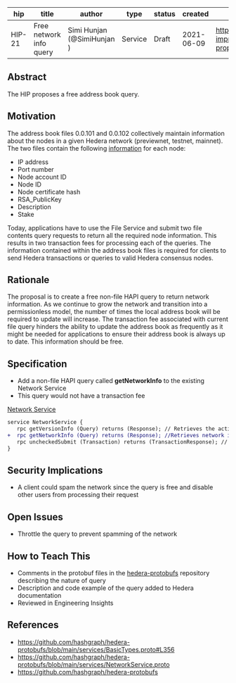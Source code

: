 | hip               | title              | author         | type            | status         | created       | discussions |
| ----------- | -----------  | ----------- | ----------- |----------- | ----------- | ----------- |
| HIP-21            | Free network info query | Simi Hunjan (@SimiHunjan ) |Service| Draft | 2021-06-09   |   https://github.com/hashgraph/hedera-improvement-proposal/discussions/82

## Abstract

The HIP proposes a free address book query.

## Motivation

The address book files 0.0.101 and 0.0.102 collectively maintain information about the nodes in a given Hedera network (previewnet, testnet, mainnet). The two files contain the following [information](https://github.com/hashgraph/hedera-protobufs/blob/main/services/BasicTypes.proto#L356) for each node:

- IP address
- Port number
- Node account ID
- Node ID
- Node certificate hash
- RSA_PublicKey
- Description
- Stake

Today, applications have to use the File Service and submit two file contents query requests to return all the required node information. This results in two transaction fees for processing each of the queries. The information contained within the address book files is required for clients to send Hedera transactions or queries to valid Hedera consensus nodes.

## Rationale 

The proposal is to create a free non-file HAPI query to return network information. As we continue to grow the network and transition into a permissionless model, the number of times the local address book will be required to update will increase. The transaction fee associated with current file query hinders the ability to update the address book as frequently as it might be needed for applications to ensure their address book is always up to date. This information should be free. 

## Specification 

- Add a non-file HAPI query called **getNetworkInfo** to the existing Network Service
- This query would not have a transaction fee


[Network Service](https://github.com/hashgraph/hedera-protobufs/blob/main/services/NetworkService.proto)

```diff
service NetworkService {
   rpc getVersionInfo (Query) returns (Response); // Retrieves the active versions of Hedera Services and HAPI proto
+  rpc getNetworkInfo (Query) returns (Response); //Retrieves network information
   rpc uncheckedSubmit (Transaction) returns (TransactionResponse); // Submits a "wrapped" transaction to the network, skipping its standard prechecks. (Note that the "wrapper" <tt>UncheckedSubmit</tt> transaction is still subject to normal prechecks, including an authorization requirement that its payer be either the treasury or system admin account.)
} 

```

## Security Implications

- A client could spam the network since the query is free and disable other users from processing their request 

## Open Issues

- Throttle the query to prevent spamming of the network

## How to Teach This

- Comments in the protobuf files in the [hedera-protobufs](https://github.com/hashgraph/hedera-protobufs) repository describing the nature of query
- Description and code example of the query added to Hedera documentation
- Reviewed in Engineering Insights

## References

- https://github.com/hashgraph/hedera-protobufs/blob/main/services/BasicTypes.proto#L356
- https://github.com/hashgraph/hedera-protobufs/blob/main/services/NetworkService.proto
- https://github.com/hashgraph/hedera-protobufs
